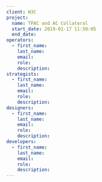 ```yaml
---
client: W3C
project:
  name: TPAC and AC Collateral
  start_date: 2019-01-17 11:50:05
  end_date:
operators:
  - first_name:
    last_name:
    email:
    role:
    description:
strategists:
  - first_name:
    last_name:
    email:
    role:
    description:
designers:
  - first_name:
    last_name:
    email:
    role:
    description:
developers:
  - first_name:
    last_name:
    email:
    role:
    description:
---
```


